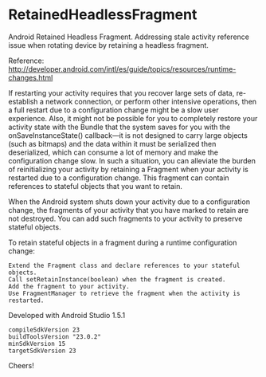# RetainedHeadlessFragment
Android Retained Headless Fragment. Addressing stale activity reference issue when rotating device by retaining a headless fragment.

Reference: http://developer.android.com/intl/es/guide/topics/resources/runtime-changes.html

If restarting your activity requires that you recover large sets of data, re-establish a network connection, or perform other intensive operations, then a full restart due to a configuration change might be a slow user experience. Also, it might not be possible for you to completely restore your activity state with the Bundle that the system saves for you with the onSaveInstanceState() callback—it is not designed to carry large objects (such as bitmaps) and the data within it must be serialized then deserialized, which can consume a lot of memory and make the configuration change slow. In such a situation, you can alleviate the burden of reinitializing your activity by retaining a Fragment when your activity is restarted due to a configuration change. This fragment can contain references to stateful objects that you want to retain.

When the Android system shuts down your activity due to a configuration change, the fragments of your activity that you have marked to retain are not destroyed. You can add such fragments to your activity to preserve stateful objects.

To retain stateful objects in a fragment during a runtime configuration change:

    Extend the Fragment class and declare references to your stateful objects.
    Call setRetainInstance(boolean) when the fragment is created.
    Add the fragment to your activity.
    Use FragmentManager to retrieve the fragment when the activity is restarted.


Developed with Android Studio 1.5.1

    compileSdkVersion 23
    buildToolsVersion "23.0.2"
    minSdkVersion 15
    targetSdkVersion 23

Cheers!
